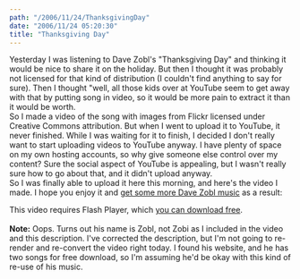 ```yaml
---
path: "/2006/11/24/ThanksgivingDay" 
date: "2006/11/24 05:20:30" 
title: "Thanksgiving Day" 
---
```

Yesterday I was listening to Dave Zobl's "Thanksgiving Day" and thinking it would be nice to share it on the holiday. But then I thought it was probably not licensed for that kind of distribution (I couldn't find anything to say for sure). Then I thought "well, all those kids over at YouTube seem to get away with that by putting song in video, so it would be more pain to extract it than it would be worth.<br>So I made a video of the song with images from Flickr licensed under Creative Commons attribution. But when I went to upload it to YouTube, it never finished. While I was waiting for it to finish, I decided I don't really want to start uploading videos to YouTube anyway. I have plenty of space on my own hosting accounts, so why give someone else control over my content? Sure the social aspect of YouTube is appealing, but I wasn't really sure how to go about that, and it didn't upload anyway.<br>So I was finally able to upload it here this morning, and here's the video I made. I hope you enjoy it and <a href="http://www.zobl.com/">get some more Dave Zobl music</a> as a result:<br><p id="thanksgiving-day-flv">This video requires Flash Player, which <a href="http://www.macromedia.com/go/getflashplayer">you can download free</a>.<br><script type="text/javascript"><br>	var FO = { 	movie:"/video/flvplayer.swf",width:"480",height:"360",majorversion:"7",build:"0",bgcolor:"#FFFFFF",flashvars:"file=/video/thanksgiving_day.flv" };<br>	UFO.create(FO, "thanksgiving-day-flv");<br></script><br><strong>Note:</strong> Oops. Turns out his name is Zobl, not Zobi as I included in the video and this description. I've corrected the description, but I'm not going to re-render and re-convert the video right today. I found his website, and he has two songs for free download, so I'm assuming he'd be okay with this kind of re-use of his music.